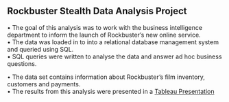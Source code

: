 ## Rockbuster Stealth Data Analysis Project 

•	The goal of this analysis was to work with the business intelligence department to inform the launch of Rockbuster’s new online service.  
•	The data was loaded in to into a relational database management system and queried using SQL.  
•	SQL queries were written to analyse the data and answer ad hoc business questions. 

•	The data set contains information about Rockbuster’s film inventory, customers and payments.   
•	The results from this analysis were presented in a [Tableau Presentation](https://public.tableau.com/profile/rebecca3609#!/vizhome/RockbusterStealthLLC/RockbusterStealthLLC)  

